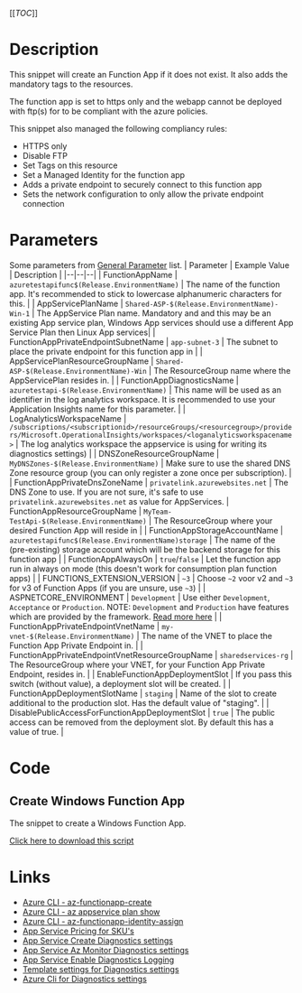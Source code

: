 [[_TOC_]]

# Description
This snippet will create an Function App if it does not exist. It also adds the mandatory tags to the resources.

The function app is set to https only and the webapp cannot be deployed with ftp(s) for to be compliant with the azure policies.

This snippet also managed the following compliancy rules:
 - HTTPS only
 - Disable FTP
 - Set Tags on this resource
 - Set a Managed Identity for the function app
 - Adds a private endpoint to securely connect to this function app
 - Sets the network configuration to only allow the private endpoint connection

# Parameters
Some parameters from [General Parameter](/Azure/Azure-CLI-Snippets) list.
| Parameter | Example Value | Description |
|--|--|--|
| FunctionAppName | `azuretestapifunc$(Release.EnvironmentName)` | The name of the function app. It's recommended to stick to lowercase alphanumeric characters for this. |
| AppServicePlanName | `Shared-ASP-$(Release.EnvironmentName)-Win-1` | The AppService Plan name. Mandatory and and this may be an existing App service plan, Windows App services should use a different App Service Plan then Linux App services|
| FunctionAppPrivateEndpointSubnetName | `app-subnet-3` | The subnet to place the private endpoint for this function app in |
| AppServicePlanResourceGroupName | `Shared-ASP-$(Release.EnvironmentName)-Win` | The ResourceGroup name where the AppServicePlan resides in. |
| FunctionAppDiagnosticsName | `azuretestapi-$(Release.EnvironmentName)` | This name will be used as an identifier in the log analytics workspace. It is recommended to use your Application Insights name for this parameter. |
| LogAnalyticsWorkspaceName | `/subscriptions/<subscriptionid>/resourceGroups/<resourcegroup>/providers/Microsoft.OperationalInsights/workspaces/<loganalyticsworkspacename>` | The log analytics workspace the appservice is using for writing its diagnostics settings) |
| DNSZoneResourceGroupName | `MyDNSZones-$(Release.EnvironmentName)` | Make sure to use the shared DNS Zone resource group (you can only register a zone once per subscription). |
| FunctionAppPrivateDnsZoneName | `privatelink.azurewebsites.net` | The DNS Zone to use. If you are not sure, it's safe to use `privatelink.azurewebsites.net` as value for AppServices.
| FunctionAppResourceGroupName | `MyTeam-TestApi-$(Release.EnvironmentName)` | The ResourceGroup where your desired Function App will reside in |
| FunctionAppStorageAccountName | `azuretestapifunc$(Release.EnvironmentName)storage` | The name of the (pre-existing) storage account which will be the backend storage for this function app |
| FunctionAppAlwaysOn | `true`/`false` | Let the function app run in always on mode (this doesn't work for consumption plan function apps) |
| FUNCTIONS_EXTENSION_VERSION | `~3` | Choose `~2` voor v2 and `~3` for v3 of Function Apps (if you are unsure, use `~3`) |
| ASPNETCORE_ENVIRONMENT | `Development` | Use either `Development`, `Acceptance` or `Production`. NOTE: `Development` and `Production` have features which are provided by the framework. [Read more here](https://docs.microsoft.com/en-us/aspnet/core/fundamentals/environments) |
| FunctionAppPrivateEndpointVnetName | `my-vnet-$(Release.EnvironmentName)` | The name of the VNET to place the Function App Private Endpoint in. |
| FunctionAppPrivateEndpointVnetResourceGroupName | `sharedservices-rg` | The ResourceGroup where your VNET, for your Function App Private Endpoint, resides in. |
| EnableFunctionAppDeploymentSlot | If you pass this switch (without value), a deployment slot will be created. | 
| FunctionAppDeploymentSlotName | `staging` | Name of the slot to create additional to the production slot. Has the default value of "staging". |
| DisablePublicAccessForFunctionAppDeploymentSlot | `true` | The public access can be removed from the deployment slot. By default this has a value of true. |  

# Code
## Create Windows Function App
The snippet to create a Windows Function App.

[Click here to download this script](../../../../src/Functions/Create-Function-App-Windows.ps1)

# Links

- [Azure CLI - az-functionapp-create](https://docs.microsoft.com/en-us/cli/azure/functionapp?view=azure-cli-latest#az-functionapp-create)
- [Azure CLI - az appservice plan show](https://docs.microsoft.com/en-us/cli/azure/appservice/plan?view=azure-cli-latest#az-appservice-plan-show)
- [Azure CLI - az-functionapp-identity-assign](https://docs.microsoft.com/en-us/cli/azure/functionapp/identity?view=azure-cli-latest#az-functionapp-identity-assign)
- [App Service Pricing for SKU's](https://azure.microsoft.com/nl-nl/pricing/details/app-service/windows/)
- [App Service Create Diagnostics settings](https://docs.microsoft.com/en-us/azure/azure-monitor/platform/diagnostic-settings)
- [App Service Az Monitor Diagnostics settings](https://docs.microsoft.com/en-us/cli/azure/monitor/diagnostic-settings?view=azure-cli-latest#az-monitor-diagnostic-settings-update)
- [App Service Enable Diagnostics Logging](https://docs.microsoft.com/en-us/azure/app-service/troubleshoot-diagnostic-logs)
- [Template settings for Diagnostics settings](https://docs.microsoft.com/en-us/azure/azure-monitor/samples/resource-manager-diagnostic-settings)
- [Azure Cli for Diagnostics settings](http://techgenix.com/azure-diagnostic-settings/)
